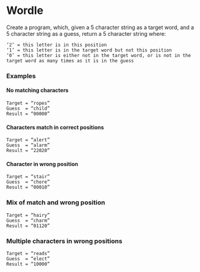 # Wordle
Create a program, which, given a 5 character string as a target word, and a 5 character string as a guess, return a 5 character string where:

```
‘2’ = this letter is in this position
‘1’ = this letter is in the target word but not this position
‘0’ = this letter is either not in the target word, or is not in the target word as many times as it is in the guess

```

### Examples

#### No matching characters
```
Target = “ropes”
Guess  = “child”
Result = “00000”

```


#### Characters match in correct positions
```
Target = “alert”
Guess  = “alarm”
Result = “22020”

```

#### Character in wrong position
```
Target = “stair”
Guess  = “chore”
Result = “00010”

```

### Mix of match and wrong position
```
Target = “hairy”
Guess  = “charm”
Result = “01120”

```

### Multiple characters in wrong positions
```
Target = “reads”
Guess  = “elect”
Result = “10000”

```
